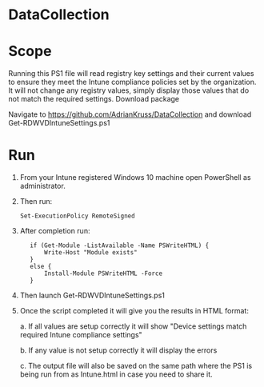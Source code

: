 # DataCollection

# Scope

Running this PS1 file will read registry key settings and their current values to ensure they meet the Intune compliance policies set by the organization.
It will not change any registry values, simply display those values that do not match the required settings.
Download package

Navigate to https://github.com/AdrianKruss/DataCollection and download Get-RDWVDIntuneSettings.ps1

# Run

1.	From your Intune registered Windows 10 machine open PowerShell as administrator.

2.	Then run:

      ``` Set-ExecutionPolicy RemoteSigned ```


3.	After completion run:
```
      if (Get-Module -ListAvailable -Name PSWriteHTML) {
          Write-Host "Module exists"
      } 
      else {
          Install-Module PSWriteHTML -Force
      }

```
4.	Then launch Get-RDWVDIntuneSettings.ps1

5.	Once the script completed it will give you the results in HTML format:
 
    a.	If all values are setup correctly it will show "Device settings match required Intune compliance settings"
 
    b.	If any value is not setup correctly it will display the errors 
    
    

    c.	The output file will also be saved on the same path where the PS1 is being run from as Intune.html in case you need to share it.
